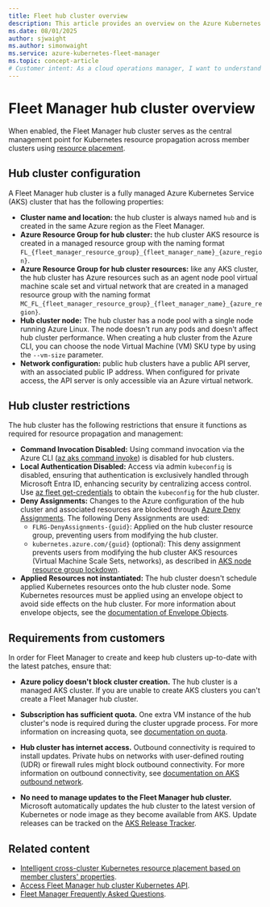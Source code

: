 ```yaml
---
title: Fleet hub cluster overview
description: This article provides an overview on the Azure Kubernetes Fleet Manager hub cluster.
ms.date: 08/01/2025
author: sjwaight
ms.author: simonwaight
ms.service: azure-kubernetes-fleet-manager
ms.topic: concept-article
# Customer intent: As a cloud operations manager, I want to understand how the Azure Kubernetes Fleet Manager manages hub cluster works, so that I can identify Azure resources associated with it and what I can and can't manage.
---
```


# Fleet Manager hub cluster overview

When enabled, the Fleet Manager hub cluster serves as the central management point for Kubernetes resource propagation across member clusters using [resource placement](./concepts-resource-propagation.md).

## Hub cluster configuration

A Fleet Manager hub cluster is a fully managed Azure Kubernetes Service (AKS) cluster that has the following properties:

- **Cluster name and location:** the hub cluster is always named `hub` and is created in the same Azure region as the Fleet Manager.
- **Azure Resource Group for hub cluster:** the hub cluster AKS resource is created in a managed resource group with the naming format `FL_{fleet_manager_resource_group}_{fleet_manager_name}_{azure_region}`.
- **Azure Resource Group for hub cluster resources:** like any AKS cluster, the hub cluster has Azure resources such as an agent node pool virtual machine scale set and virtual network that are created in a managed resource group with the naming format `MC_FL_{fleet_manager_resource_group}_{fleet_manager_name}_{azure_region}`.
- **Hub cluster node:** The hub cluster has a node pool with a single node running Azure Linux. The node doesn't run any pods and doesn't affect hub cluster performance. When creating a hub cluster from the Azure CLI, you can choose the node Virtual Machine (VM) SKU type by using the `--vm-size` parameter. 
- **Network configuration:** public hub clusters have a public API server, with an associated public IP address. When configured for private access, the API server is only accessible via an Azure virtual network.

## Hub cluster restrictions

The hub cluster has the following restrictions that ensure it functions as required for resource propagation and management:

- **Command Invocation Disabled:** Using command invocation via the Azure CLI ([az aks command invoke][aks-access-private-cluster]) is disabled for hub clusters.
- **Local Authentication Disabled:** Access via admin `kubeconfig` is disabled, ensuring that authentication is exclusively handled through Microsoft Entra ID, enhancing security by centralizing access control. Use [az fleet get-credentials][fleet-get-credentials] to obtain the `kubeconfig` for the hub cluster.
- **Deny Assignments:** Changes to the Azure configuration of the hub cluster and associated resources are blocked through [Azure Deny Assignments][azure-deny-assignments]. The following Deny Assignments are used:
  - `FLRG-DenyAssignments-{guid}`: Applied on the hub cluster resource group, preventing users from modifying the hub cluster.
  - `kubernetes.azure.com/{guid}` (optional): This deny assignment prevents users from modifying the hub cluster AKS resources (Virtual Machine Scale Sets, networks), as described in [AKS node resource group lockdown][aks-nrg-lockdown].
- **Applied Resources not instantiated:** The hub cluster doesn't schedule applied Kubernetes resources onto the hub cluster node. Some Kubernetes resources must be applied using an envelope object to avoid side effects on the hub cluster. For more information about envelope objects, see the [documentation of Envelope Objects](./quickstart-envelope-reserved-resources.md).

## Requirements from customers

In order for Fleet Manager to create and keep hub clusters up-to-date with the latest patches, ensure that:

- **Azure policy doesn't block cluster creation.** The hub cluster is a managed AKS cluster. If you are unable to create AKS clusters you can't create a Fleet Manager hub cluster.

- **Subscription has sufficient quota.** One extra VM instance of the hub cluster's node is required during the cluster upgrade process. For more information on increasing quota, see [documentation on quota][quotas-regional-quota-requests].

- **Hub cluster has internet access.** Outbound connectivity is required to install updates. Private hubs on networks with user-defined routing (UDR) or firewall rules might block outbound connectivity. For more information on outbound connectivity, see [documentation on AKS outbound network][aks-outbound-rules-control-egress].

- **No need to manage updates to the Fleet Manager hub cluster.** Microsoft automatically updates the hub cluster to the latest version of Kubernetes or node image as they become available from AKS. Update releases can be tracked on the [AKS Release Tracker][aks-release-status].

## Related content

* [Intelligent cross-cluster Kubernetes resource placement based on member clusters' properties](./intelligent-resource-placement.md).
* [Access Fleet Manager hub cluster Kubernetes API](./access-fleet-hub-cluster-kubernetes-api.md).
* [Fleet Manager Frequently Asked Questions](./faq.md).

<!-- LINKS -->
[aks-nrg-lockdown]: /azure/aks/node-resource-group-lockdown
[aks-outbound-rules-control-egress]: /azure/aks/outbound-rules-control-egress
[aks-access-private-cluster]: /azure/aks/access-private-cluster
[fleet-get-credentials]: /cli/azure/fleet#az-fleet-get-credentials
[quotas-regional-quota-requests]: /azure/quotas/regional-quota-requests
[azure-deny-assignments]: /azure/role-based-access-control/deny-assignments

<!-- LINKS - external -->
[aks-release-status]: https://releases.aks.azure.com
